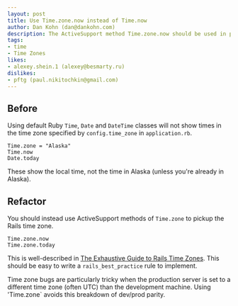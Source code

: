```yaml
---
layout: post
title: Use Time.zone.now instead of Time.now
author: Dan Kohn (dan@dankohn.com)
description: The ActiveSupport method Time.zone.now should be used in place of the Ruby method Time.now to pickup the local time zone.
tags:
- time
- Time Zones
likes:
- alexey.shein.1 (alexey@besmarty.ru)
dislikes:
- pftg (paul.nikitochkin@gmail.com)
---
```

## Before

Using default Ruby `Time`, `Date` and `DateTime` classes will not show times in the time zone specified by `config.time_zone` in `application.rb`. 

    Time.zone = "Alaska"
    Time.now
    Date.today

These show the local time, not the time in Alaska (unless you're already in Alaska).

## Refactor

You should instead use ActiveSupport methods of `Time.zone` to pickup the Rails time zone.

    Time.zone.now
    Time.zone.today

This is well-described in [The Exhaustive Guide to Rails Time Zones](http://danilenko.org/2012/7/6/rails_timezones/). This should be easy to write a `rails_best_practice` rule to implement.

Time zone bugs are particularly tricky when the production server is set to a different time zone (often UTC) than the development machine. Using 'Time.zone` avoids this breakdown of dev/prod parity.
